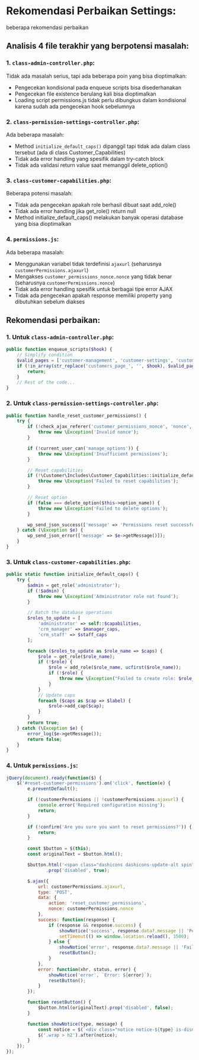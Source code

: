 # Rekomendasi Perbaikan Settings:
beberapa rekomendasi perbaikan

## Analisis 4 file terakhir yang berpotensi masalah:

### 1. `class-admin-controller.php`:
Tidak ada masalah serius, tapi ada beberapa poin yang bisa dioptimalkan:
- Pengecekan kondisional pada enqueue scripts bisa disederhanakan
- Pengecekan file existence berulang kali bisa dioptimalkan
- Loading script permissions.js tidak perlu dibungkus dalam kondisional karena sudah ada pengecekan hook sebelumnya

### 2. `class-permission-settings-controller.php`:
Ada beberapa masalah:
- Method `initialize_default_caps()` dipanggil tapi tidak ada dalam class tersebut (ada di class Customer_Capabilities)
- Tidak ada error handling yang spesifik dalam try-catch block
- Tidak ada validasi return value saat memanggil delete_option()

### 3. `class-customer-capabilities.php`:
Beberapa potensi masalah:
- Tidak ada pengecekan apakah role berhasil dibuat saat add_role()
- Tidak ada error handling jika get_role() return null
- Method initialize_default_caps() melakukan banyak operasi database yang bisa dioptimalkan

### 4. `permissions.js`:
Ada beberapa masalah:
- Menggunakan variabel tidak terdefinisi `ajaxurl` (seharusnya `customerPermissions.ajaxurl`)
- Mengakses `customer_permissions_nonce.nonce` yang tidak benar (seharusnya `customerPermissions.nonce`)
- Tidak ada error handling spesifik untuk berbagai tipe error AJAX
- Tidak ada pengecekan apakah response memiliki property yang dibutuhkan sebelum diakses

## Rekomendasi perbaikan:

### 1. Untuk `class-admin-controller.php`:
```php
public function enqueue_scripts($hook) {
    // Simplify condition
    $valid_pages = ['customer-management', 'customer-settings', 'customer-permissions'];
    if (!in_array(str_replace('customers_page_', '', $hook), $valid_pages)) {
        return;
    }
    // Rest of the code...
}
```

### 2. Untuk `class-permission-settings-controller.php`:
```php
public function handle_reset_customer_permissions() {
    try {
        if (!check_ajax_referer('customer_permissions_nonce', 'nonce', false)) {
            throw new \Exception('Invalid nonce');
        }

        if (!current_user_can('manage_options')) {
            throw new \Exception('Insufficient permissions');
        }

        // Reset capabilities
        if (!\Customer\Includes\Customer_Capabilities::initialize_default_caps()) {
            throw new \Exception('Failed to reset capabilities');
        }

        // Reset option
        if (false === delete_option($this->option_name)) {
            throw new \Exception('Failed to delete options');
        }

        wp_send_json_success(['message' => 'Permissions reset successfully']);
    } catch (\Exception $e) {
        wp_send_json_error(['message' => $e->getMessage()]);
    }
}
```

### 3. Untuk `class-customer-capabilities.php`:
```php
public static function initialize_default_caps() {
    try {
        $admin = get_role('administrator');
        if (!$admin) {
            throw new \Exception('Administrator role not found');
        }

        // Batch the database operations
        $roles_to_update = [
            'administrator' => self::$capabilities,
            'crm_manager' => $manager_caps,
            'crm_staff' => $staff_caps
        ];

        foreach ($roles_to_update as $role_name => $caps) {
            $role = get_role($role_name);
            if (!$role) {
                $role = add_role($role_name, ucfirst($role_name));
                if (!$role) {
                    throw new \Exception("Failed to create role: $role_name");
                }
            }
            // Update caps
            foreach ($caps as $cap => $label) {
                $role->add_cap($cap);
            }
        }
        return true;
    } catch (\Exception $e) {
        error_log($e->getMessage());
        return false;
    }
}
```

### 4. Untuk `permissions.js`:
```javascript
jQuery(document).ready(function($) {
    $('#reset-customer-permissions').on('click', function(e) {
        e.preventDefault();

        if (!customerPermissions || !customerPermissions.ajaxurl) {
            console.error('Required configuration missing');
            return;
        }

        if (!confirm('Are you sure you want to reset permissions?')) {
            return;
        }

        const $button = $(this);
        const originalText = $button.html();

        $button.html('<span class="dashicons dashicons-update-alt spin"></span> Resetting...')
               .prop('disabled', true);

        $.ajax({
            url: customerPermissions.ajaxurl,
            type: 'POST',
            data: {
                action: 'reset_customer_permissions',
                nonce: customerPermissions.nonce
            },
            success: function(response) {
                if (response && response.success) {
                    showNotice('success', response.data?.message || 'Permissions reset successfully');
                    setTimeout(() => window.location.reload(), 1500);
                } else {
                    showNotice('error', response.data?.message || 'Failed to reset permissions');
                    resetButton();
                }
            },
            error: function(xhr, status, error) {
                showNotice('error', `Error: ${error}`);
                resetButton();
            }
        });

        function resetButton() {
            $button.html(originalText).prop('disabled', false);
        }

        function showNotice(type, message) {
            const notice = $(`<div class="notice notice-${type} is-dismissible"><p>${message}</p></div>`);
            $('.wrap > h2').after(notice);
        }
    });
});
```
